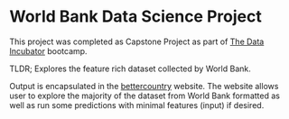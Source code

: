 # World Bank Data Science Project
This project was completed as Capstone Project as part of [The Data Incubator](https://www.thedataincubator.com) bootcamp. 

TLDR; Explores the feature rich dataset collected by World Bank.

Output is encapsulated in the [bettercountry](https://bettercountry.herokuapp.com) website. The website allows user to explore the majority of the dataset from World Bank formatted as well as run some predictions with minimal features (input) if desired.
